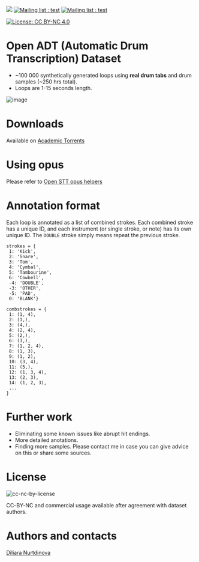 ![](https://img.shields.io/github/v/release/nurtdinovadf/open_adt?include_prereleases&style=for-the-badge) [![Mailing list : test](http://img.shields.io/badge/Email-gray.svg?style=for-the-badge&logo=gmail)](mailto:nurtdinovadf@gmail.com) [![Mailing list : test](http://img.shields.io/badge/Telegram-blue.svg?style=for-the-badge&logo=telegram)](https://t.me/yara_tchk)


[![License: CC BY-NC 4.0](https://img.shields.io/badge/License-CC%20BY--NC%204.0-lightgrey.svg)](https://creativecommons.org/licenses/by-nc/4.0/)

# **Open ADT (Automatic Drum Transcription) Dataset**

- ~100 000 synthetically generated loops using **real drum tabs** and drum samples (~250 hrs total).
- Loops are 1-15 seconds length.

![image](https://user-images.githubusercontent.com/12515311/94298663-2f67b580-ff6f-11ea-8ebd-fd72fb857199.png)

# **Downloads**

Available on [Academic Torrents](https://academictorrents.com/details/9c920dd59f83241124b1e2c345db31f3a2edcd31)

# **Using opus**

Please refer to [Open STT opus helpers](https://github.com/snakers4/open_stt/blob/master/README.md#how-to-open-opus)

# **Annotation format**

Each loop is annotated as a list of combined strokes. Each combined stroke has a unique ID, and each instrument (or single stroke, or note) has its own unique ID. The `DOUBLE` stroke simply means repeat the previous stroke.
```
strokes = {
 1: 'Kick',
 2: 'Snare',
 3: 'Tom',
 4: 'Cymbal',
 5: 'Tambourine',
 6: 'Cowbell',
 -4: 'DOUBLE',
 -3: 'OTHER',
 -5: 'PAD',
 0: 'BLANK'}
 
combstrokes = {
 1: (1, 4),
 2: (1,),
 3: (4,),
 4: (2, 4),
 5: (2,),
 6: (3,),
 7: (1, 2, 4),
 8: (1, 3),
 9: (1, 2),
 10: (3, 4),
 11: (5,),
 12: (1, 3, 4),
 13: (2, 3),
 14: (1, 2, 3),
 ...
}
```

# **Further work**

- Eliminating some known issues like abrupt hit endings.
- More detailed anotations.
- Finding more samples. Please contact me in case you can give advice on this or share some sources.

# **License**

![сс-nc-by-license](https://static.wixstatic.com/media/342407_05e016f9f44240429203c35dfc8df63b~mv2.png/v1/fill/w_563,h_200,al_c,lg_1,q_80/342407_05e016f9f44240429203c35dfc8df63b~mv2.webp)

CC-BY-NC and commercial usage available after agreement with dataset authors.

# **Authors and contacts**

[Diliara Nurtdinova](https://entombed.space/contacts/)
